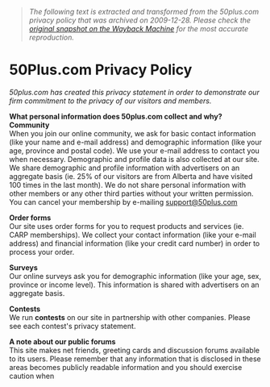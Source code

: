 > *The following text is extracted and transformed from the 50plus.com privacy policy that was archived on 2009-12-28. Please check the [original snapshot on the Wayback Machine](https://web.archive.org/web/20091228085643id_/http%3A//www.50plus.com/AboutUs/About50Plus/index.cfm%3FdocumentID%3D8773) for the most accurate reproduction.*

# 50Plus.com Privacy Policy

_50plus.com has created this privacy statement in order to demonstrate our firm commitment to the privacy of our visitors and members._

**What personal information does 50plus.com collect and why?**   
**Community**   
When you join our online community, we ask for basic contact information (like your name and e-mail address) and demographic information (like your age, province and postal code). We use your e-mail address to contact you when necessary. Demographic and profile data is also collected at our site. We share demographic and profile information with advertisers on an aggregate basis (ie. 25% of our visitors are from Alberta and have visited 100 times in the last month). We do not share personal information with other members or any other third parties without your written permission. You can cancel your membership by e-mailing [support@50plus.com](mailto:support@50plus.com?subject=cancel%20BF%20membership)

**Order forms**   
Our site uses order forms for you to request products and services (ie. CARP memberships). We collect your contact information (like your e-mail address) and financial information (like your credit card number) in order to process your order. 

**Surveys**   
Our online surveys ask you for demographic information (like your age, sex, province or income level). This information is shared with advertisers on an aggregate basis. 

**Contests**   
We run **contests** on our site in partnership with other companies. Please see each contest's privacy statement. 

**A note about our public forums**   
This site makes net friends, greeting cards and discussion forums available to its users. Please remember that any information that is disclosed in these areas becomes publicly readable information and you should exercise caution when 
